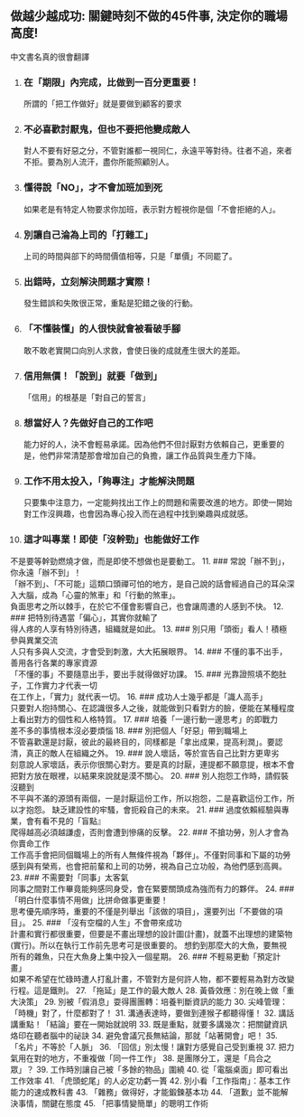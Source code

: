 ## 做越少越成功: 關鍵時刻不做的45件事, 決定你的職場高度!
中文書名真的很會翻譯

1. ### 在「期限」內完成，比做到一百分更重要！  
    所謂的「把工作做好」就是要做到顧客的要求
2. ### 不必喜歡討厭鬼，但也不要把他變成敵人  
    對人不要有好惡之分，不管對誰都一視同仁，永遠平等對待。往者不追，來者不拒。要為別人流汗，盡你所能照顧別人。
3. ### 懂得說「NO」，才不會加班加到死  
    如果老是有特定人物要求你加班，表示對方輕視你是個「不會拒絕的人」。
4. ###  別讓自己淪為上司的「打雜工」  
    上司的時間與部下的時間價值相等，只是「單價」不同罷了。
5. ### 出錯時，立刻解決問題才實際！  
    發生錯誤和失敗很正常，重點是犯錯之後的行動。
6. ### 「不懂裝懂」的人很快就會被看破手腳  
   敢不敢老實開口向別人求救，會使日後的成就產生很大的差距。
7. ### 信用無價！「說到」就要「做到」
   「信用」的根基是「對自己的誓言」
8. ### 想當好人？先做好自己的工作吧  
   能力好的人，決不會輕易承諾。因為他們不但討厭對方依賴自己，更重要的是，他們非常清楚那會增加自己的負擔，讓工作品質與生產力下降。
9. ### 工作不用太投入，「夠專注」才能解決問題  
   只要集中注意力，一定能夠找出工作上的問題和需要改進的地方。即使一開始對工作沒興趣，也會因為專心投入而在過程中找到樂趣與成就感。
10. ### 這才叫專業！即使「沒幹勁」也能做好工作  
   不是要等幹勁燃燒才做，而是即使不想做也是要動工。
11. ### 常說「辦不到」，你永遠「辦不到」！  
   「辦不到」、「不可能」這類口頭禪可怕的地方，是自己說的話會經過自己的耳朵深入大腦，成為「心靈的煞車」和「行動的煞車」。  
   負面思考之所以棘手，在於它不僅會影響自己，也會讓周遭的人感到不快。
12. ### 把特別待遇當「偏心」，其實你就輸了  
   得人疼的人享有特別待遇，組織就是如此。
13. ### 別只用「頭銜」看人！積極參與異業交流  
   人只有多與人交流，才會受到刺激，大大拓展眼界。
14. ### 不懂的事不出手，善用各行各業的專家資源  
   「不懂的事」不要隨意出手，要出手就得做好功課。
15. ### 光靠證照填不飽肚子，工作實力才代表一切  
   在工作上，「實力」就代表一切。
16. ### 成功人士幾乎都是「識人高手」  
   只要對人抱持關心、在認識很多人之後，就能做到只看對方的臉，便能在某種程度上看出對方的個性和人格特質。
17. ### 培養「一邊行動一邊思考」的即戰力  
   差不多的事情根本沒必要煩惱
18. ### 別把個人「好惡」帶到職場上  
   不管喜歡還是討厭，彼此的最終目的，同樣都是「拿出成果，提高利潤」。要認清，真正的敵人在組織之外。
19. ### 說人壞話，等於宣告自己比對方更卑劣  
   刻意說人家壞話，表示你很關心對方。要是真的討厭，連提都不願意提，根本不會把對方放在眼裡，以結果來說就是漠不關心。
20. ### 別人抱怨工作時，請假裝沒聽到  
   不平與不滿的源頭有兩個，一是討厭這份工作，所以抱怨，二是喜歡這份工作，所以才抱怨。
   缺乏建設性的牢騷，會扼殺自己的未來。
21. ### 過度依賴經驗與專業，會有看不見的「盲點』  
   爬得越高必須越謙虛，否則會遭到慘痛的反擊。
22. ### 不搶功勞，別人才會為你賣命工作  
   工作高手會把同個職場上的所有人無條件視為「夥伴」。不僅對同事和下屬的功勞感到與有榮焉，也會把前輩和上司的功勞，視為自己立功般，為他們感到高興。
23. ### 不需要對「同事」太客氣  
   同事之間對工作畢竟能夠感同身受，會在緊要關頭成為強而有力的夥伴。
24. ### 「明白什麼事情不用做」比拼命做事更重要！  
   思考優先順序時，重要的不僅是列舉出「該做的項目」，還要列出「不要做的項目」。
25. ### 「沒有空檔的人生」不會帶來成功  
   計畫和實行都很重要，但要是不畫出理想的設計圖(計畫)，就蓋不出理想的建築物(實行)。所以在執行工作前先思考可是很重要的。
   想釣到那麼大的大魚，要無視所有的雜魚，只在大魚身上集中投入一個星期。
26. ### 不輕易更動「預定計畫」  
   如果不希望在忙碌時遭人打亂計畫，不管對方是何許人物，都不要輕易為對方改變行程。這是鐵則。
27. 「拖延」是工作的最大敵人
28. 黃昏效應：別在晚上做「重大決策」
29. 別被「假消息」耍得團團轉：培養判斷資訊的能力
30. 尖峰管理：「時機」對了，什麼都對了！
31. 溝通表達時，要做到連猴子都聽得懂！
32. 講話講重點！「結論」要在一開始就說明
33. 既是重點，就要多講幾次：把關鍵資訊烙印在聽者腦中的祕訣
34. 避免會議冗長無結論，那就「站著開會」吧！
35. 「名片」不等於「人脈」
36. 「回信」別太慢！讓對方感覺自己受到重視
37. 把力氣用在對的地方，不重複做「同一件工作」
38. 是團隊分工，還是「烏合之眾」？
39. 工作時別讓自己被「多餘的物品」圍繞
40. 從「電腦桌面」即可看出工作效率
41. 「虎頭蛇尾」的人必定功虧一簣
42. 別小看「工作指南」：基本工作能力的速成教科書
43. 「雜務」做得好，才能鍛鍊基本功
44. 「道歉」並不能解決事情，關鍵在態度
45. 「把事情變簡單」的聰明工作術